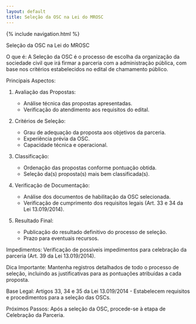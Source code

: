 ```yaml
---
layout: default
title: Seleção da OSC na Lei do MROSC
---
```


{% include navigation.html %}

<script>
document.documentElement.lang = 'pt-BR';
</script>

Seleção da OSC na Lei do MROSC

O que é:
A Seleção da OSC é o processo de escolha da organização da sociedade civil que irá firmar a parceria com a administração pública, com base nos critérios estabelecidos no edital de chamamento público.

Principais Aspectos:

1. Avaliação das Propostas:
   - Análise técnica das propostas apresentadas.
   - Verificação do atendimento aos requisitos do edital.

2. Critérios de Seleção:
   - Grau de adequação da proposta aos objetivos da parceria.
   - Experiência prévia da OSC.
   - Capacidade técnica e operacional.

3. Classificação:
   - Ordenação das propostas conforme pontuação obtida.
   - Seleção da(s) proposta(s) mais bem classificada(s).

4. Verificação de Documentação:
   - Análise dos documentos de habilitação da OSC selecionada.
   - Verificação de cumprimento dos requisitos legais (Art. 33 e 34 da Lei 13.019/2014).

5. Resultado Final:
   - Publicação do resultado definitivo do processo de seleção.
   - Prazo para eventuais recursos.

Impedimentos:
Verificação de possíveis impedimentos para celebração da parceria (Art. 39 da Lei 13.019/2014).

Dica Importante:
Mantenha registros detalhados de todo o processo de seleção, incluindo as justificativas para as pontuações atribuídas a cada proposta.

Base Legal:
Artigos 33, 34 e 35 da Lei 13.019/2014 - Estabelecem requisitos e procedimentos para a seleção das OSCs.

Próximos Passos:
Após a seleção da OSC, procede-se à etapa de Celebração da Parceria.
